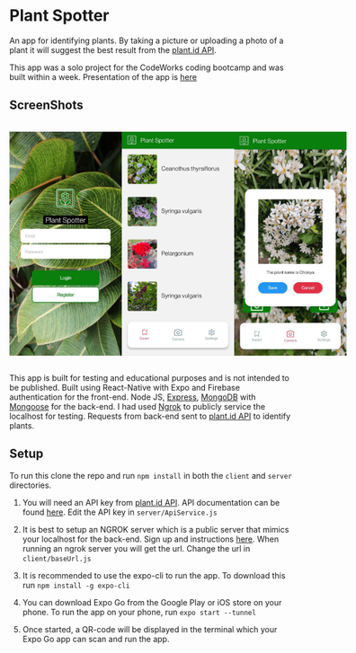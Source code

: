 # Plant Spotter
An app for identifying plants. By taking a picture or uploading a photo of a plant it will suggest the best result from the [plant.id API](https://plant.id/).

This app was a solo project for the CodeWorks coding bootcamp and was built within a week. Presentation of the app is [here](https://www.youtube.com/watch?v=9dDHbwZbm78)





## ScreenShots
<br>
<section style="display: flex; justify-content: space-evenly;">
  <img src='./client/assets/screenshot_login.jpg' style='width: 200px;'>
  <img src='./client/assets/screenshot_plantslist.jpg' style='width: 200px;'>
  <img src='./client/assets/screenshot_photoid.jpg' style='width: 200px;'>
</section>

\
This app is built for testing and educational purposes and is not intended to be published. Built using React-Native with Expo and Firebase authentication for the front-end. Node JS, [Express](https://expressjs.com/), [MongoDB](https://www.mongodb.com/) with [Mongoose](https://mongoosejs.com/) for the back-end. I had used [Ngrok](https://ngrok.com/) to publicly service the localhost for testing. Requests from back-end sent to [plant.id API](https://plant.id/) to identify plants.

## Setup

To run this clone the repo and run <code>npm install</code> in both the `client` and `server` directories.

1. You will need an API key from [plant.id API](https://plant.id/). API documentation can be found [here](https://github.com/flowerchecker/Plant-id-API). Edit the API key in `server/ApiService.js`

2. It is best to setup an NGROK server which is a public server that mimics your localhost for the back-end. Sign up and instructions [here](https://ngrok.com/). When running an ngrok server you will get the url. Change the url in `client/baseUrl.js`

3. It is recommended to use the expo-cli to run the app. To download this run `npm install -g expo-cli` 

4. You can download Expo Go from the Google Play or iOS store on your phone. To run the app on your phone, run `expo start --tunnel`

5. Once started, a QR-code will be displayed in the terminal which your Expo Go app can scan and run the app.